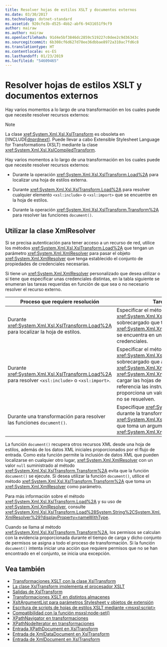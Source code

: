 ```yaml
---
title: Resolver hojas de estilos XSLT y documentos externos
ms.date: 03/30/2017
ms.technology: dotnet-standard
ms.assetid: 920cfe3b-d525-4bb2-abf6-9431651f9cf9
author: mairaw
ms.author: mairaw
ms.openlocfilehash: 91d4e5bf3846dc2859c519227c0dee2c9d36343c
ms.sourcegitcommit: 6b308cf6d627d78ee36dbbae8972a310ac7fd6c8
ms.translationtype: HT
ms.contentlocale: es-ES
ms.lasthandoff: 01/23/2019
ms.locfileid: "54609465"
---
```

# <a name="resolving-external-xslt-style-sheets-and-documents"></a>Resolver hojas de estilos XSLT y documentos externos
Hay varios momentos a lo largo de una transformación en los cuales puede que necesite resolver recursos externos:  
  
> [!NOTE]
>  La clase <xref:System.Xml.Xsl.XslTransform> es obsoleta en [!INCLUDE[dnprdnext](../../../../includes/dnprdnext-md.md)]. Puede llevar a cabo Extensible Stylesheet Language for Transformations (XSLT) mediante la clase <xref:System.Xml.Xsl.XslCompiledTransform>.  
  
 Hay varios momentos a lo largo de una transformación en los cuales puede que necesite resolver recursos externos:  
  
-   Durante la operación <xref:System.Xml.Xsl.XslTransform.Load%2A> para localizar una hoja de estilos externa.  
  
-   Durante <xref:System.Xml.Xsl.XslTransform.Load%2A> para resolver cualquier elemento `<xsl:include>` o `<xsl:import>` que se encuentre en la hoja de estilos.  
  
-   Durante la operación <xref:System.Xml.Xsl.XslTransform.Transform%2A> para resolver las funciones `document()`.  
  
## <a name="using-the-xmlresolver-class"></a>Utilizar la clase XmlResolver  
 Si se precisa autenticación para tener acceso a un recurso de red, utilice los métodos <xref:System.Xml.Xsl.XslTransform.Load%2A> que tengan un parámetro <xref:System.Xml.XmlResolver> para pasar el objeto <xref:System.Xml.XmlResolver> que tenga establecido el conjunto de propiedades de credenciales necesarias.  
  
 Si tiene un <xref:System.Xml.XmlResolver> personalizado que desea utilizar o si tiene que especificar unas credenciales distintas, en la tabla siguiente se enumeran las tareas requeridas en función de que sea o no necesario resolver el recurso externo.  
  
|Proceso que requiere resolución|Tareas necesarias|  
|--------------------------------------|-------------------|  
|Durante <xref:System.Xml.Xsl.XslTransform.Load%2A> para localizar la hoja de estilos.|Especificar el método <xref:System.Xml.Xsl.XslTransform.Load%2A> sobrecargado que toma como parámetro un <xref:System.Xml.XmlResolver> si la hoja de estilos se encuentra en un recurso que requiere credenciales.|  
|Durante <xref:System.Xml.Xsl.XslTransform.Load%2A> para resolver `<xsl:include>` o `<xsl:import>`.|Especificar el método <xref:System.Xml.Xsl.XslTransform.Load%2A> sobrecargado que admite, como parámetro, un <xref:System.Xml.XmlResolver>. <xref:System.Xml.XmlResolver> se utiliza para cargar las hojas de estilos a las que hacen referencia las instrucciones `import` o `include`. Si proporciona un valor `null`, los recursos externos no se resuelven.|  
|Durante una transformación para resolver las funciones `document()`.|Especifique <xref:System.Xml.XmlResolver> durante la transformación utilizando el método <xref:System.Xml.Xsl.XslTransform.Transform%2A> que toma un argumento <xref:System.Xml.XmlResolver>.|  
  
 La función `document()` recupera otros recursos XML desde una hoja de estilos, además de los datos XML iniciales proporcionados por el flujo de entrada. Como esta función permite la inclusión de datos XML que pueden localizarse en cualquier otro lugar, <xref:System.Xml.XmlResolver> con un valor `null` suministrado al método <xref:System.Xml.Xsl.XslTransform.Transform%2A> evita que la función `document()` se ejecute. Si desea utilizar la función `document()`, utilice el método <xref:System.Xml.Xsl.XslTransform.Transform%2A> que toma un <xref:System.Xml.XmlResolver> como parámetro.  
  
 Para más información sobre el método <xref:System.Xml.Xsl.XslTransform.Load%2A> y su uso de <xref:System.Xml.XmlResolver>, consulte <xref:System.Xml.Xsl.XslTransform.Load%28System.String%2CSystem.Xml.XmlResolver%29?displayProperty=nameWithType>.  
  
 Cuando se llama al método <xref:System.Xml.Xsl.XslTransform.Transform%2A>, los permisos se calculan con la evidencia proporcionada durante el tiempo de carga y dicho conjunto de permisos se asigna a todo el proceso de transformación. Si la función `document()` intenta iniciar una acción que requiere permisos que no se han encontrado en el conjunto, se inicia una excepción.  
  
## <a name="see-also"></a>Vea también

- [Transformaciones XSLT con la clase XslTransform](../../../../docs/standard/data/xml/xslt-transformations-with-the-xsltransform-class.md)
- [La clase XslTransform implementa el procesador XSLT](../../../../docs/standard/data/xml/xsltransform-class-implements-the-xslt-processor.md)
- [Salidas de XslTransform](../../../../docs/standard/data/xml/outputs-from-an-xsltransform.md)
- [Transformaciones XSLT en distintos almacenes](../../../../docs/standard/data/xml/xslt-transformations-over-different-stores.md)
- [XsltArgumentList para parámetros Stylesheet y objetos de extensión](../../../../docs/standard/data/xml/xsltargumentlist-for-style-sheet-parameters-and-extension-objects.md)
- [Escritura de scripts de hojas de estilos XSLT mediante \<msxsl:script>](../../../../docs/standard/data/xml/xslt-stylesheet-scripting-using-msxsl-script.md)
- [Compatibilidad con la función msxsl:node-set()](../../../../docs/standard/data/xml/support-for-the-msxsl-node-set-function.md)
- [XPathNavigator en transformaciones](../../../../docs/standard/data/xml/xpathnavigator-in-transformations.md)
- [XPathNodeIterator en transformaciones](../../../../docs/standard/data/xml/xpathnodeiterator-in-transformations.md)
- [Entrada XPathDocument en XslTransform](../../../../docs/standard/data/xml/xpathdocument-input-to-xsltransform.md)
- [Entrada de XmlDataDocument en XslTransform](../../../../docs/standard/data/xml/xmldatadocument-input-to-xsltransform.md)
- [Entrada de XmlDocument en XslTransform](../../../../docs/standard/data/xml/xmldocument-input-to-xsltransform.md)
